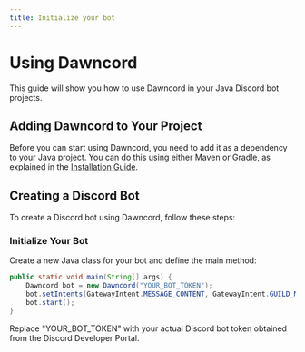 ```yaml
---
title: Initialize your bot
---
```


# Using Dawncord

This guide will show you how to use Dawncord in your Java Discord bot projects.

## Adding Dawncord to Your Project

Before you can start using Dawncord, you need to add it as a dependency to your Java project. You can do this using either Maven or Gradle, as explained in the [Installation Guide](../installation.md).

## Creating a Discord Bot

To create a Discord bot using Dawncord, follow these steps:

### Initialize Your Bot

Create a new Java class for your bot and define the main method:

```java
public static void main(String[] args) {
    Dawncord bot = new Dawncord("YOUR_BOT_TOKEN");
    bot.setIntents(GatewayIntent.MESSAGE_CONTENT, GatewayIntent.GUILD_MEMBERS);
    bot.start();
}
```

Replace "YOUR_BOT_TOKEN" with your actual Discord bot token obtained from the Discord Developer Portal.